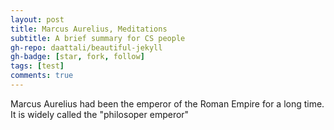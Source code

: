 ```yaml
---
layout: post
title: Marcus Aurelius, Meditations
subtitle: A brief summary for CS people
gh-repo: daattali/beautiful-jekyll
gh-badge: [star, fork, follow]
tags: [test]
comments: true
---
```


Marcus Aurelius had been the emperor of the Roman Empire for a long time. It is widely called the "philosoper emperor"